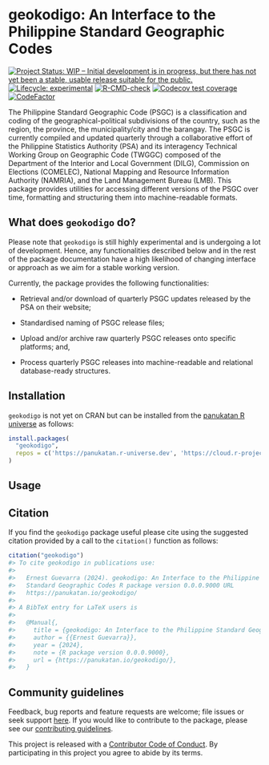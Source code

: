 
<!-- README.md is generated from README.Rmd. Please edit that file -->

# geokodigo: An Interface to the Philippine Standard Geographic Codes

<!-- badges: start -->

[![Project Status: WIP – Initial development is in progress, but there
has not yet been a stable, usable release suitable for the
public.](https://www.repostatus.org/badges/latest/wip.svg)](https://www.repostatus.org/#wip)
[![Lifecycle:
experimental](https://img.shields.io/badge/lifecycle-experimental-orange.svg)](https://lifecycle.r-lib.org/articles/stages.html#experimental)
[![R-CMD-check](https://github.com/panukatan/geokodigo/actions/workflows/R-CMD-check.yaml/badge.svg)](https://github.com/panukatan/geokodigo/actions/workflows/R-CMD-check.yaml)
[![Codecov test
coverage](https://codecov.io/gh/panukatan/geokodigo/branch/main/graph/badge.svg)](https://app.codecov.io/gh/panukatan/geokodigo?branch=main)
[![CodeFactor](https://www.codefactor.io/repository/github/panukatan/geokodigo/badge)](https://www.codefactor.io/repository/github/panukatan/geokodigo)
<!-- badges: end -->

The Philippine Standard Geographic Code (PSGC) is a classification and
coding of the geographical-political subdivisions of the country, such
as the region, the province, the municipality/city and the barangay. The
PSGC is currently compiled and updated quarterly through a collaborative
effort of the Philippine Statistics Authority (PSA) and its interagency
Technical Working Group on Geographic Code (TWGGC) composed of the
Department of the Interior and Local Government (DILG), Commission on
Elections (COMELEC), National Mapping and Resource Information Authority
(NAMRIA), and the Land Management Bureau (LMB). This package provides
utilities for accessing different versions of the PSGC over time,
formatting and structuring them into machine-readable formats.

## What does `geokodigo` do?

Please note that `geokodigo` is still highly experimental and is
undergoing a lot of development. Hence, any functionalities described
below and in the rest of the package documentation have a high
likelihood of changing interface or approach as we aim for a stable
working version.

Currently, the package provides the following functionalities:

- Retrieval and/or download of quarterly PSGC updates released by the
  PSA on their website;

- Standardised naming of PSGC release files;

- Upload and/or archive raw quarterly PSGC releases onto specific
  platforms; and,

- Process quarterly PSGC releases into machine-readable and relational
  database-ready structures.

## Installation

`geokodigo` is not yet on CRAN but can be installed from the [panukatan
R universe](https://panukatan.r-universe.dev) as follows:

``` r
install.packages(
  "geokodigo",
  repos = c('https://panukatan.r-universe.dev', 'https://cloud.r-project.org')
)
```

## Usage

## Citation

If you find the `geokodigo` package useful please cite using the
suggested citation provided by a call to the `citation()` function as
follows:

``` r
citation("geokodigo")
#> To cite geokodigo in publications use:
#> 
#>   Ernest Guevarra (2024). geokodigo: An Interface to the Philippine
#>   Standard Geographic Codes R package version 0.0.0.9000 URL
#>   https://panukatan.io/geokodigo/
#> 
#> A BibTeX entry for LaTeX users is
#> 
#>   @Manual{,
#>     title = {geokodigo: An Interface to the Philippine Standard Geographic Codes},
#>     author = {{Ernest Guevarra}},
#>     year = {2024},
#>     note = {R package version 0.0.0.9000},
#>     url = {https://panukatan.io/geokodigo/},
#>   }
```

## Community guidelines

Feedback, bug reports and feature requests are welcome; file issues or
seek support [here](https://github.com/panukatan/geokodigo/issues). If
you would like to contribute to the package, please see our
[contributing
guidelines](https://panukatan.io/geokodigo/CONTRIBUTING.html).

This project is released with a [Contributor Code of
Conduct](https://panukatan.io/geokodigo/CODE_OF_CONDUCT.html). By
participating in this project you agree to abide by its terms.
